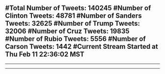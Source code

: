 #Total Number of Tweets: 140245 
#Number of Clinton Tweets: 48781
#Number of Sanders Tweets: 32625
#Number of Trump Tweets: 32006
#Number of Cruz Tweets: 19835
#Number of Rubio Tweets: 5556
#Number of Carson Tweets: 1442
#Current Stream Started at Thu Feb 11 22:36:02 MST
---
---
---
